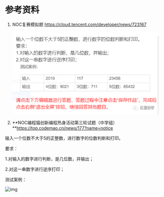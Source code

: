 # 参考资料

1. NOC复赛模拟题 https://cloud.tencent.com/developer/news/723167

   ![img](./pic/15.png)

2. **NOC编程猫创新编程热身活动第三轮试题（中学组）**https://top.codemao.cn/news/177?name=notice

输入一个位数不大于5的正整数，进行数字的位数判断和打印。

要求：

1.对输入的数字进行判断，是几位数，并输出；

2.对这一串数字进行逆序打印；



测试案例：

![img](https://public-static-edu.codemao.cn/upload/1593512126000/4.png)

